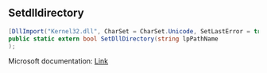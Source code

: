 ## Setdlldirectory

```csharp
[DllImport("Kernel32.dll", CharSet = CharSet.Unicode, SetLastError = true)][return: MarshalAs(UnmanagedType.Bool)]
public static extern bool SetDllDirectory(string lpPathName
);
```

Microsoft documentation: [Link](https://learn.microsoft.com/en-us/windows/win32/api/winbase/nf-winbase-setdlldirectorya)
